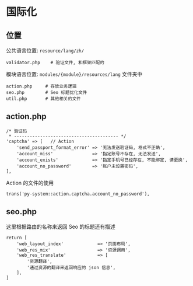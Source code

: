 # 国际化

## 位置

公共语言位置: `resource/lang/zh/`

```
validator.php    # 验证文件, 和框架匹配的
```

模块语言位置: `modules/{module}/resources/lang` 文件夹中

```
action.php     # 存放业务逻辑
seo.php        # Seo 标题优化文件
util.php       # 其他相关的文件
```

## action.php

```
/* 验证码
 * ---------------------------------------- */
'captcha' => [   // Action
    'send_passport_format_error' => '无法发送验证码, 格式不正确',
    'account_miss'               => '指定账号不存在, 无法发送',
    'account_exists'             => '指定手机号已经存在, 不能绑定, 请更换',
    'account_no_password'        => '账户未设置密码',
],
```

Action 的文件的使用

```
trans('py-system::action.captcha.account_no_password'),
```

## seo.php

这里根据路由的名称来返回 Seo 的标题还有描述

```
return [
    'web_layout_index'             => '页面布局',
    'web_res_mix'                  => '资源调用',
    'web_res_translate'            => [
        '资源翻译',
        '通过资源的翻译来返回响应的 json 信息',
    ],
]
```

